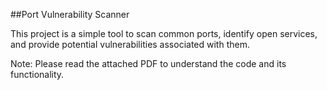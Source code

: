 ##Port Vulnerability Scanner


This project is a simple tool to scan common ports, identify open services, and provide potential vulnerabilities associated with them.

Note: Please read the attached PDF to understand the code and its functionality.

